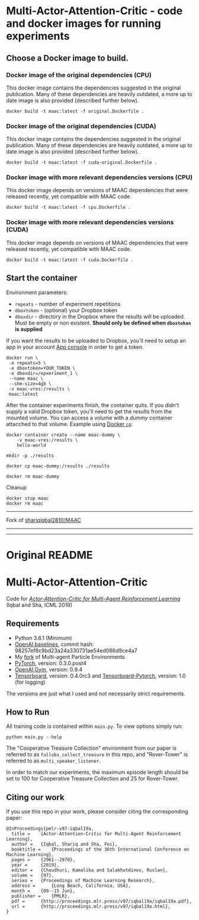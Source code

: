 # Multi-Actor-Attention-Critic - code and docker images for running experiments

## Choose a Docker image to build.

### Docker image of the original dependencies (CPU)
This docker image contains the dependencies suggested in the original publication. Many of these dependencies are heavily outdated, a more up to date image is also provided (described further below). 

```
docker build -t maac:latest -f original.Dockerfile .
```

### Docker image of the original dependencies (CUDA)
This docker image contains the dependencies suggested in the original publication. Many of these dependencies are heavily outdated, a more up to date image is also provided (described further below). 

```
docker build -t maac:latest -f cuda-original.Dockerfile .
```

### Docker image with more relevant dependencies versions (CPU)

This docker image depends on versions of MAAC dependencies that were released recently, yet compatible with MAAC code. 

```
docker build -t maac:latest -f cpu.Dockerfile .
```

### Docker image with more relevant dependencies versions (CUDA)

This docker image depends on versions of MAAC dependencies that were released recently, yet compatible with MAAC code. 

```
docker build -t maac:latest -f cuda.Dockerfile .
```


## Start the container

Environment parameters:
* `repeats` - number of experiment repetitions
* `dboxtoken` - (optional) your Dropbox token
* `dboxdir` - directory in the Dropbox where the results will be uploaded. Must be empty or non existent. **Should only be defined when `dboxtoken` is supplied**

If you want the results to be uploaded to Dropbox, you'll need to setup an app in your account [App console](https://www.dropbox.com/developers/apps) in order to get a token.

```
docker run \
 -e repeats=5 \
 -e dboxtoken=YOUR_TOKEN \
 -e dboxdir=/epxeriment_1 \
 --name maac \
 --shm-size=4gb \
 -v maac-vres:/results \
 maac:latest
```

After the container experiments finish, the container quits. If you didn't supply a valid Dropbox token, you'll need to get the results from the mounted volume. You can access a volume with a *dummy* container attacched to that volume. Example using [Docker `cp`](https://docs.docker.com/engine/reference/commandline/cp/):
```
docker container create --name maac-dummy \
    -v maac-vres:/results \ 
    hello-world

mkdir -p ./results  

docker cp maac-dummy:/results ./results

docker rm maac-dummy
```

Cleanup
```
docker stop maac
docker rm maac
```


***
Fork of [shariqiqbal2810/MAAC](https://github.com/shariqiqbal2810/MAAC)
***
***
# Original README
# Multi-Actor-Attention-Critic
Code for [*Actor-Attention-Critic for Multi-Agent Reinforcement Learning*](https://arxiv.org/abs/1810.02912) (Iqbal and Sha, ICML 2019)

## Requirements
* Python 3.6.1 (Minimum)
* [OpenAI baselines](https://github.com/openai/baselines), commit hash: 98257ef8c9bd23a24a330731ae54ed086d9ce4a7
* My [fork](https://github.com/shariqiqbal2810/multiagent-particle-envs) of Multi-agent Particle Environments
* [PyTorch](http://pytorch.org/), version: 0.3.0.post4
* [OpenAI Gym](https://github.com/openai/gym), version: 0.9.4
* [Tensorboard](https://github.com/tensorflow/tensorboard), version: 0.4.0rc3 and [Tensorboard-Pytorch](https://github.com/lanpa/tensorboard-pytorch), version: 1.0 (for logging)

The versions are just what I used and not necessarily strict requirements.

## How to Run

All training code is contained within `main.py`. To view options simply run:

```
python main.py --help
```
The "Cooperative Treasure Collection" environment from our paper is referred to as `fullobs_collect_treasure` in this repo, and "Rover-Tower" is referred to as `multi_speaker_listener`.

In order to match our experiments, the maximum episode length should be set to 100 for Cooperative Treasure Collection and 25 for Rover-Tower.

## Citing our work

If you use this repo in your work, please consider citing the corresponding paper:

```
@InProceedings{pmlr-v97-iqbal19a,
  title =    {Actor-Attention-Critic for Multi-Agent Reinforcement Learning},
  author =   {Iqbal, Shariq and Sha, Fei},
  booktitle =    {Proceedings of the 36th International Conference on Machine Learning},
  pages =    {2961--2970},
  year =     {2019},
  editor =   {Chaudhuri, Kamalika and Salakhutdinov, Ruslan},
  volume =   {97},
  series =   {Proceedings of Machine Learning Research},
  address =      {Long Beach, California, USA},
  month =    {09--15 Jun},
  publisher =    {PMLR},
  pdf =      {http://proceedings.mlr.press/v97/iqbal19a/iqbal19a.pdf},
  url =      {http://proceedings.mlr.press/v97/iqbal19a.html},
}
```
